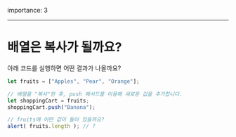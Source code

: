 importance: 3

---

# 배열은 복사가 될까요?

아래 코드를 실행하면 어떤 결과가 나올까요?

```js
let fruits = ["Apples", "Pear", "Orange"];

// 배열을 "복사"한 후, push 메서드를 이용해 새로운 값을 추가합니다.
let shoppingCart = fruits;
shoppingCart.push("Banana");

// fruits에 어떤 값이 들어 있을까요?
alert( fruits.length ); // ?
```

